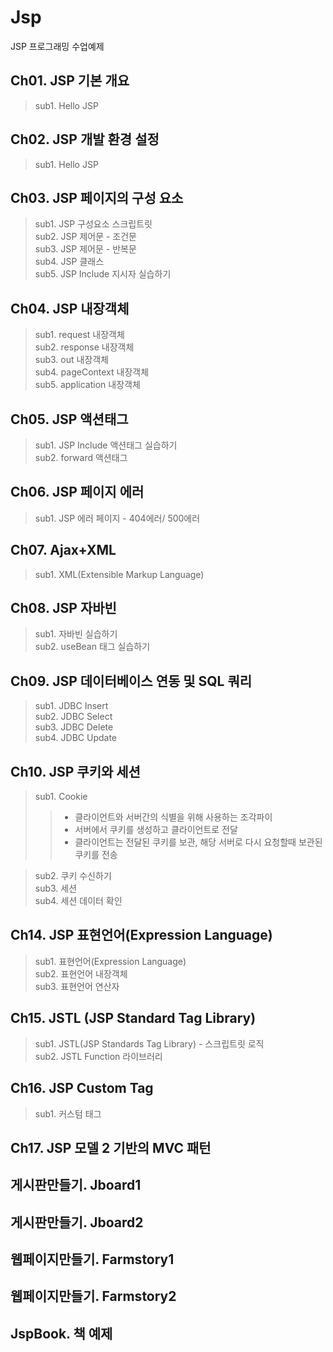 # Jsp
JSP 프로그래밍 수업예제

## Ch01. JSP 기본 개요
> sub1. Hello JSP

## Ch02. JSP 개발 환경 설정
> sub1. Hello JSP

## Ch03. JSP 페이지의 구성 요소
> sub1. JSP 구성요소 스크립트릿   
> sub2. JSP 제어문 - 조건문   
> sub3. JSP 제어문 - 반복문   
> sub4. JSP 클래스   
> sub5. JSP Include 지시자 실습하기

## Ch04. JSP 내장객체
> sub1. request 내장객체   
> sub2. response 내장객체   
> sub3. out 내장객체   
> sub4. pageContext 내장객체   
> sub5. application 내장객체

## Ch05. JSP 액션태그
> sub1. JSP Include 액션태그 실습하기   
> sub2. forward 액션태그

## Ch06. JSP 페이지 에러
> sub1. JSP 에러 페이지 - 404에러/ 500에러

## Ch07. Ajax+XML
> sub1. XML(Extensible Markup Language)

## Ch08. JSP 자바빈
> sub1. 자바빈 실습하기   
> sub2. useBean 태그 실습하기

## Ch09. JSP 데이터베이스 연동 및 SQL 쿼리
> sub1. JDBC Insert   
> sub2. JDBC Select   
> sub3. JDBC Delete   
> sub4. JDBC Update

## Ch10. JSP 쿠키와 세션
> sub1. Cookie   
>> - 클라이언트와 서버간의 식별을 위해 사용하는 조각파이   
>> - 서버에서 쿠키를 생성하고 클라이언트로 전달   
>> - 클라이언트는 전달된 쿠키를 보관, 해당 서버로 다시 요청할때 보관된 쿠키를 전송	  

> sub2. 쿠키 수신하기   
> sub3. 세션   
> sub4. 세션 데이터 확인

## Ch14. JSP 표현언어(Expression Language)
> sub1. 표현언어(Expression Language)   
> sub2. 표현언어 내장객체   
> sub3. 표현언어 연산자

## Ch15. JSTL (JSP Standard Tag Library)
> sub1. JSTL(JSP Standards Tag Library) - 스크립트릿 로직   
> sub2. JSTL Function 라이브러리

## Ch16. JSP Custom Tag
> sub1. 커스텀 태그

## Ch17. JSP 모델 2 기반의 MVC 패턴

## 게시판만들기. Jboard1

## 게시판만들기. Jboard2

## 웹페이지만들기. Farmstory1

## 웹페이지만들기. Farmstory2

## JspBook. 책 예제
